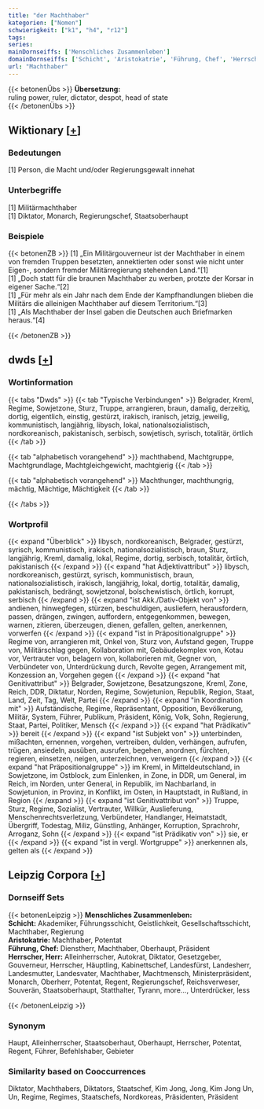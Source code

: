 ```yaml
---
title: "der Machthaber"
kategorien: ["Nomen"]
schwierigkeit: ["k1", "h4", "r12"]
tags:
series:
mainDornseiffs: ['Menschliches Zusammenleben']
domainDornseiffs: ['Schicht', 'Aristokatrie', 'Führung, Chef', 'Herrscher, Herr']
url: "Machthaber"
---
```


{{< betonenÜbs >}}
**Übersetzung:**  
ruling power, ruler, dictator, despot, head of state  
{{< /betonenÜbs >}}

## Wiktionary [[+](https://de.wiktionary.org/wiki/Machthaber)]

### Bedeutungen
[1] Person, die Macht und/oder Regierungsgewalt innehat  

### Unterbegriffe
[1] Militärmachthaber  
[1] Diktator, Monarch, Regierungschef, Staatsoberhaupt  

### Beispiele
{{< betonenZB >}}
[1] „Ein Militärgouverneur ist der Machthaber in einem von fremden Truppen besetzten, annektierten oder sonst wie nicht unter Eigen-, sondern fremder Militärregierung stehenden Land.“[1]  
[1] „Doch statt für die braunen Machthaber zu werben, protzte der Korsar in eigener Sache.“[2]  
[1] „Für mehr als ein Jahr nach dem Ende der Kampfhandlungen blieben die Militärs die alleinigen Machthaber auf diesem Territorium.“[3]  
[1] „Als Machthaber der Insel gaben die Deutschen auch Briefmarken heraus.“[4]  

{{< /betonenZB >}}


## dwds [[+](https://www.dwds.de/wb/Machthaber)]

### Wortinformation
{{< tabs "Dwds" >}}
{{< tab "Typische Verbindungen" >}}
Belgrader, Kreml, Regime, Sowjetzone, Sturz, Truppe, arrangieren, braun, damalig, derzeitig, dortig, eigentlich, einstig, gestürzt, irakisch, iranisch, jetzig, jeweilig, kommunistisch, langjährig, libysch, lokal, nationalsozialistisch, nordkoreanisch, pakistanisch, serbisch, sowjetisch, syrisch, totalitär, örtlich
{{< /tab >}}

{{< tab "alphabetisch vorangehend" >}}
machthabend, Machtgruppe, Machtgrundlage, Machtgleichgewicht, machtgierig
{{< /tab >}}

{{< tab "alphabetisch vorangehend" >}}
Machthunger, machthungrig, mächtig, Mächtige, Mächtigkeit
{{< /tab >}}

{{< /tabs >}}

### Wortprofil
{{< expand "Überblick" >}} libysch, nordkoreanisch, Belgrader, gestürzt, syrisch, kommunistisch, irakisch, nationalsozialistisch, braun, Sturz, langjährig, Kreml, damalig, lokal, Regime, dortig, serbisch, totalitär, örtlich, pakistanisch {{< /expand >}}
{{< expand "hat Adjektivattribut" >}} libysch, nordkoreanisch, gestürzt, syrisch, kommunistisch, braun, nationalsozialistisch, irakisch, langjährig, lokal, dortig, totalitär, damalig, pakistanisch, bedrängt, sowjetzonal, bolschewistisch, örtlich, korrupt, serbisch {{< /expand >}}
{{< expand "ist Akk./Dativ-Objekt von" >}} andienen, hinwegfegen, stürzen, beschuldigen, ausliefern, herausfordern, passen, drängen, zwingen, auffordern, entgegenkommen, bewegen, warnen, zitieren, überzeugen, dienen, gefallen, gelten, anerkennen, vorwerfen {{< /expand >}}
{{< expand "ist in Präpositionalgruppe" >}} Regime von, arrangieren mit, Onkel von, Sturz von, Aufstand gegen, Truppe von, Militärschlag gegen, Kollaboration mit, Gebäudekomplex von, Kotau vor, Vertrauter von, belagern von, kollaborieren mit, Gegner von, Verbündeter von, Unterdrückung durch, Revolte gegen, Arrangement mit, Konzession an, Vorgehen gegen {{< /expand >}}
{{< expand "hat Genitivattribut" >}} Belgrader, Sowjetzone, Besatzungszone, Kreml, Zone, Reich, DDR, Diktatur, Norden, Regime, Sowjetunion, Republik, Region, Staat, Land, Zeit, Tag, Welt, Partei {{< /expand >}}
{{< expand "in Koordination mit" >}} Aufständische, Regime, Repräsentant, Opposition, Bevölkerung, Militär, System, Führer, Publikum, Präsident, König, Volk, Sohn, Regierung, Staat, Partei, Politiker, Mensch {{< /expand >}}
{{< expand "hat Prädikativ" >}} bereit {{< /expand >}}
{{< expand "ist Subjekt von" >}} unterbinden, mißachten, ernennen, vorgehen, vertreiben, dulden, verhängen, aufrufen, trügen, ansiedeln, ausüben, ausrufen, begehen, anordnen, fürchten, regieren, einsetzen, neigen, unterzeichnen, verweigern {{< /expand >}}
{{< expand "hat Präpositionalgruppe" >}} im Kreml, in Mitteldeutschland, in Sowjetzone, im Ostblock, zum Einlenken, in Zone, in DDR, um General, im Reich, im Norden, unter General, in Republik, im Nachbarland, in Sowjetunion, in Provinz, in Konflikt, im Osten, in Hauptstadt, in Rußland, in Region {{< /expand >}}
{{< expand "ist Genitivattribut von" >}} Truppe, Sturz, Regime, Sozialist, Vertrauter, Willkür, Auslieferung, Menschenrechtsverletzung, Verbündeter, Handlanger, Heimatstadt, Übergriff, Todestag, Miliz, Günstling, Anhänger, Korruption, Sprachrohr, Arroganz, Sohn {{< /expand >}}
{{< expand "ist Prädikativ von" >}} sie, er {{< /expand >}}
{{< expand "ist in vergl. Wortgruppe" >}} anerkennen als, gelten als {{< /expand >}}

## Leipzig Corpora [[+](https://corpora.uni-leipzig.de/en/res?word=Machthaber&corpusId=deu_newscrawl-public_2018)]

### Dornseiff Sets
{{< betonenLeipzig >}}
**Menschliches Zusammenleben:**  
**Schicht:** Akademiker, Führungsschicht, Geistlichkeit, Gesellschaftsschicht, Machthaber, Regierung  
**Aristokatrie:** Machthaber, Potentat  
**Führung, Chef:** Dienstherr, Machthaber, Oberhaupt, Präsident  
**Herrscher, Herr:** Alleinherrscher, Autokrat, Diktator, Gesetzgeber, Gouverneur, Herrscher, Häuptling, Kabinettschef, Landesfürst, Landesherr, Landesmutter, Landesvater, Machthaber, Machtmensch, Ministerpräsident, Monarch, Oberherr, Potentat, Regent, Regierungschef, Reichsverweser, Souverän, Staatsoberhaupt, Statthalter, Tyrann, more..., Unterdrücker, less  

{{< /betonenLeipzig >}}

### Synonym
Haupt, Alleinherrscher, Staatsoberhaut, Oberhaupt, Herrscher, Potentat, Regent, Führer, Befehlshaber, Gebieter


### Similarity based on Cooccurrences
Diktator, Machthabers, Diktators, Staatschef, Kim Jong, Jong, Kim Jong Un, Un, Regime, Regimes, Staatschefs, Nordkoreas, Präsidenten, Präsident

